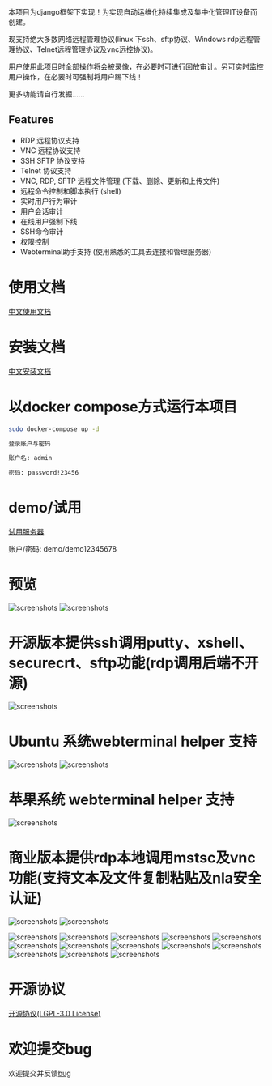 本项目为django框架下实现！为实现自动运维化持续集成及集中化管理IT设备而创建。

现支持绝大多数网络远程管理协议(linux 下ssh、sftp协议、Windows rdp远程管理协议、Telnet远程管理协议及vnc远控协议)。

用户使用此项目时全部操作将会被录像，在必要时可进行回放审计。另可实时监控用户操作，在必要时可强制将用户踢下线！

更多功能请自行发掘......

## Features

- RDP 远程协议支持
- VNC 远程协议支持
- SSH SFTP 协议支持
- Telnet 协议支持
- VNC, RDP, SFTP 远程文件管理 (下载、删除、更新和上传文件)
- 远程命令控制和脚本执行 (shell)
- 实时用户行为审计
- 用户会话审计
- 在线用户强制下线
- SSH命令审计
- 权限控制
- Webterminal助手支持 (使用熟悉的工具去连接和管理服务器)

# 使用文档

[中文使用文档](./manual_zh.md)

# 安装文档

[中文安装文档](./install_zh_cn.md)

# 以docker compose方式运行本项目

```sh
sudo docker-compose up -d

登录账户与密码

账户名: admin

密码: password!23456
```

# demo/试用 

[试用服务器](http://193.112.194.114:8000/)

账户/密码: demo/demo12345678

# 预览
![screenshots](../screenshots/screenshots1.png  "screenshots")
![screenshots](../screenshots/screenshots2.gif  "screenshots")

# 开源版本提供ssh调用putty、xshell、securecrt、sftp功能(rdp调用后端不开源)
![screenshots](../screenshots/screenshots9.gif  "screenshots")
# Ubuntu 系统webterminal helper 支持
![screenshots](../screenshots/screenshotslinux1.gif  "screenshots")
![screenshots](../screenshots/screenshotslinux2.gif  "screenshots")
# 苹果系统 webterminal helper 支持
![screenshots](../screenshots/screenshotsmac.gif  "screenshots")
# 商业版本提供rdp本地调用mstsc及vnc功能(支持文本及文件复制粘贴及nla安全认证)
![screenshots](../screenshots/screenshotmstsc.gif  "screenshots")
![screenshots](../screenshots/screenshotvnc.gif  "screenshots")

![screenshots](../screenshots/screenshots3.gif  "screenshots")
![screenshots](../screenshots/screenshots4.gif  "screenshots")
![screenshots](../screenshots/screenshots2.png  "screenshots")
![screenshots](../screenshots/screenshots5.gif  "screenshots")
![screenshots](../screenshots/screenshots3.png  "screenshots")
![screenshots](../screenshots/screenshots4.png  "screenshots")
![screenshots](../screenshots/screenshots5.png  "screenshots")
![screenshots](../screenshots/screenshots6.png  "screenshots")
![screenshots](../screenshots/screenshots7.png  "screenshots")
![screenshots](../screenshots/screenshots8.png  "screenshots")
![screenshots](../screenshots/screenshots6.gif  "screenshots")
![screenshots](../screenshots/screenshots7.gif  "screenshots")
![screenshots](../screenshots/screenshots8.gif  "screenshots")

# 开源协议

[开源协议(LGPL-3.0 License)](../LICENSE)


# 欢迎提交bug
欢迎提交并反馈[bug](https://github.com/jimmy201602/webterminal/issues/new)

